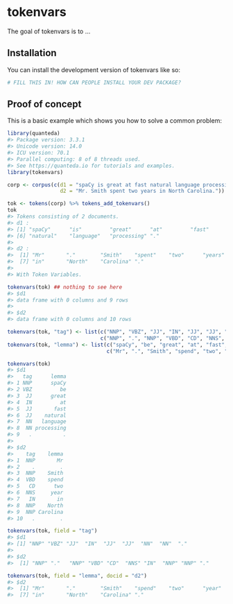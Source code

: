 
<!-- README.md is generated from README.Rmd. Please edit that file -->

# tokenvars

<!-- badges: start -->

<!-- badges: end -->

The goal of tokenvars is to …

## Installation

You can install the development version of tokenvars like so:

``` r
# FILL THIS IN! HOW CAN PEOPLE INSTALL YOUR DEV PACKAGE?
```

## Proof of concept

This is a basic example which shows you how to solve a common problem:

``` r
library(quanteda)
#> Package version: 3.3.1
#> Unicode version: 14.0
#> ICU version: 70.1
#> Parallel computing: 8 of 8 threads used.
#> See https://quanteda.io for tutorials and examples.
library(tokenvars)

corp <- corpus(c(d1 = "spaCy is great at fast natural language processing.",
                 d2 = "Mr. Smith spent two years in North Carolina."))

tok <- tokens(corp) %>% tokens_add_tokenvars()
tok
#> Tokens consisting of 2 documents.
#> d1 :
#> [1] "spaCy"      "is"         "great"      "at"         "fast"      
#> [6] "natural"    "language"   "processing" "."         
#> 
#> d2 :
#>  [1] "Mr"       "."        "Smith"    "spent"    "two"      "years"   
#>  [7] "in"       "North"    "Carolina" "."       
#> 
#> With Token Variables.
```

``` r
tokenvars(tok) ## nothing to see here
#> $d1
#> data frame with 0 columns and 9 rows
#> 
#> $d2
#> data frame with 0 columns and 10 rows
```

``` r
tokenvars(tok, "tag") <- list(c("NNP", "VBZ", "JJ", "IN", "JJ", "JJ", "NN", "NN", "."),
                              c("NNP", ".", "NNP", "VBD", "CD", "NNS", "IN", "NNP", "NNP", "."))
tokenvars(tok, "lemma") <- list(c("spaCy", "be", "great", "at", "fast", "natural", "language", "processing", "."),
                                c("Mr", ".", "Smith", "spend", "two", "year", "in", "North", "Carolina", "."))
```

``` r
tokenvars(tok)
#> $d1
#>   tag      lemma
#> 1 NNP      spaCy
#> 2 VBZ         be
#> 3  JJ      great
#> 4  IN         at
#> 5  JJ       fast
#> 6  JJ    natural
#> 7  NN   language
#> 8  NN processing
#> 9   .          .
#> 
#> $d2
#>    tag    lemma
#> 1  NNP       Mr
#> 2    .        .
#> 3  NNP    Smith
#> 4  VBD    spend
#> 5   CD      two
#> 6  NNS     year
#> 7   IN       in
#> 8  NNP    North
#> 9  NNP Carolina
#> 10   .        .
```

``` r
tokenvars(tok, field = "tag")
#> $d1
#> [1] "NNP" "VBZ" "JJ"  "IN"  "JJ"  "JJ"  "NN"  "NN"  "."  
#> 
#> $d2
#>  [1] "NNP" "."   "NNP" "VBD" "CD"  "NNS" "IN"  "NNP" "NNP" "."
```

``` r
tokenvars(tok, field = "lemma", docid = "d2")
#> $d2
#>  [1] "Mr"       "."        "Smith"    "spend"    "two"      "year"    
#>  [7] "in"       "North"    "Carolina" "."
```
